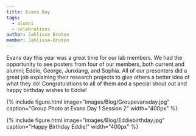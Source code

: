 ```yaml
---
title: Evans Day
tags:
  - alumni
  - celebrations
author: Jahlisse Bruton
member: Jahlisse-Bruton
---
```


Evans day this year was a great time for our lab members. We had the opportunity to see posters from four of our members, both current and alumni; Eddie, George, Junxiang, and Sophia. All of our presenters did a great job explaining their research projects to give others a better idea of what they do! Congratulations to all of them and a special shout out and happy birthday wishes to Eddie!


{%
  include figure.html
  image="images/Blog/Groupevansday.jpg"
  caption="Group Photo at Evans Day 1 Session 2"
  width="400px"
%}

{%
  include figure.html
  image="images/Blog/Eddiebirthday.jpg"
  caption="Happy Birthday Eddie!"
  width="400px"
%}
